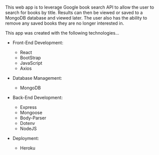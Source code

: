 
This web app is to leverage Google book search API to allow the user to search for books by title. Results can then be viewed or saved to a MongoDB database and viewed later.  The user also has the ability to remove any saved books they are no longer interested in.

This app was created with the following technologies...
  
  * Front-End Development:
    * React
    * BootStrap
    * JavaScript
    * Axios
  
  * Database Management:
    * MongoDB

  * Back-End Development:
    * Express
    * Mongoose
    * Body-Parser
    * Dotenv
    * NodeJS
  
  * Deployment:
    * Heroku

